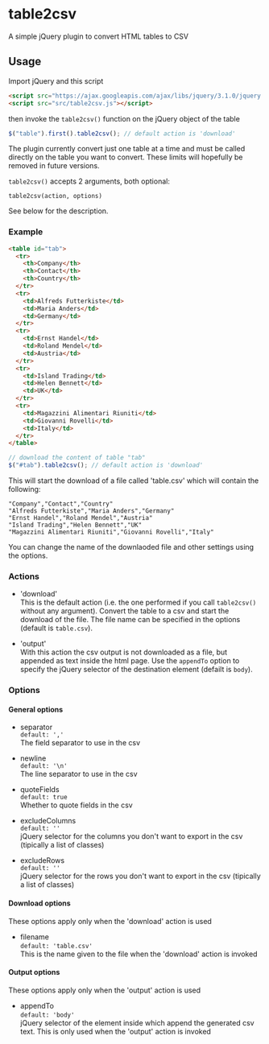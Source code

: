 # table2csv
A simple jQuery plugin to convert HTML tables to CSV

## Usage

Import jQuery and this script

```html
<script src="https://ajax.googleapis.com/ajax/libs/jquery/3.1.0/jquery.min.js"></script>
<script src="src/table2csv.js"></script>
```

then invoke the `table2csv()` function on the jQuery object of the table

```javascript
$("table").first().table2csv(); // default action is 'download'
```

The plugin currently convert just one table at a time and must be called directly on the table you want to convert.
These limits will hopefully be removed in future versions.

`table2csv()` accepts 2 arguments, both optional:

`table2csv(action, options)`

See below for the description.


### Example

```html
<table id="tab">
  <tr>
    <th>Company</th>
    <th>Contact</th>
    <th>Country</th>
  </tr>
  <tr>
    <td>Alfreds Futterkiste</td>
    <td>Maria Anders</td>
    <td>Germany</td>
  </tr>
  <tr>
    <td>Ernst Handel</td>
    <td>Roland Mendel</td>
    <td>Austria</td>
  </tr>
  <tr>
    <td>Island Trading</td>
    <td>Helen Bennett</td>
    <td>UK</td>
  </tr>
  <tr>
    <td>Magazzini Alimentari Riuniti</td>
    <td>Giovanni Rovelli</td>
    <td>Italy</td>
  </tr>
</table>
```

```javascript
// download the content of table "tab"
$("#tab").table2csv(); // default action is 'download'
```

This will start the download of a file called 'table.csv' which will contain the following:

    "Company","Contact","Country"
    "Alfreds Futterkiste","Maria Anders","Germany"
    "Ernst Handel","Roland Mendel","Austria"
    "Island Trading","Helen Bennett","UK"
    "Magazzini Alimentari Riuniti","Giovanni Rovelli","Italy"
    
You can change the name of the downlaoded file and other settings using the options.

### Actions

* 'download'  
This is the default action (i.e. the one performed if you call `table2csv()` without any argument).
Convert the table to a csv and start the download of the file. The file name can be specified in the options (default is `table.csv`).

* 'output'  
With this action the csv output is not downloaded as a file, but appended as text inside the html page.
Use the `appendTo` option to specify the jQuery selector of the destination element (defailt is `body`).

### Options

#### General options
* separator  
`default: ','`  
The field separator to use in the csv

* newline  
`default: '\n'`  
The line separator to use in the csv

* quoteFields  
`default: true`  
Whether to quote fields in the csv

* excludeColumns  
`default: ''`  
jQuery selector for the columns you don't want to export in the csv (tipically a list of classes)

* excludeRows  
`default: ''`  
jQuery selector for the rows you don't want to export in the csv (tipically a list of classes)

#### Download options

These options apply only when the 'download' action is used

* filename  
`default: 'table.csv'`  
This is the name given to the file when the 'download' action is invoked

#### Output options

These options apply only when the 'output' action is used

* appendTo  
`default: 'body'`  
jQuery selector of the element inside which append the generated csv text. This is only used when the 'output' action is invoked